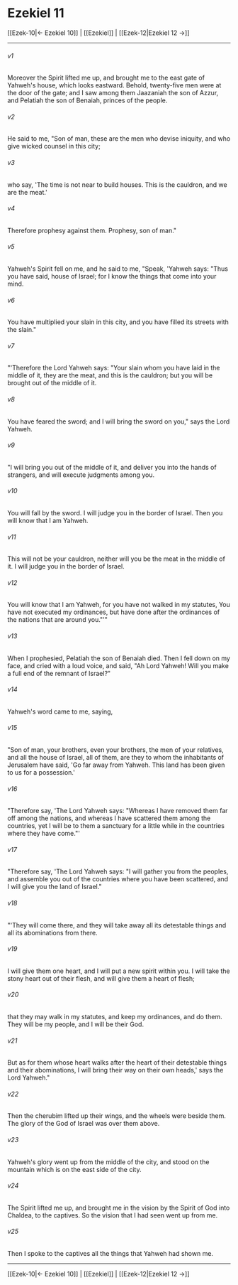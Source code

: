 # Ezekiel 11

[[Ezek-10|← Ezekiel 10]] | [[Ezekiel]] | [[Ezek-12|Ezekiel 12 →]]
***



###### v1 
Moreover the Spirit lifted me up, and brought me to the east gate of Yahweh's house, which looks eastward. Behold, twenty-five men were at the door of the gate; and I saw among them Jaazaniah the son of Azzur, and Pelatiah the son of Benaiah, princes of the people. 

###### v2 
He said to me, "Son of man, these are the men who devise iniquity, and who give wicked counsel in this city; 

###### v3 
who say, 'The time is not near to build houses. This is the cauldron, and we are the meat.' 

###### v4 
Therefore prophesy against them. Prophesy, son of man." 

###### v5 
Yahweh's Spirit fell on me, and he said to me, "Speak, 'Yahweh says: "Thus you have said, house of Israel; for I know the things that come into your mind. 

###### v6 
You have multiplied your slain in this city, and you have filled its streets with the slain." 

###### v7 
"'Therefore the Lord Yahweh says: "Your slain whom you have laid in the middle of it, they are the meat, and this is the cauldron; but you will be brought out of the middle of it. 

###### v8 
You have feared the sword; and I will bring the sword on you," says the Lord Yahweh. 

###### v9 
"I will bring you out of the middle of it, and deliver you into the hands of strangers, and will execute judgments among you. 

###### v10 
You will fall by the sword. I will judge you in the border of Israel. Then you will know that I am Yahweh. 

###### v11 
This will not be your cauldron, neither will you be the meat in the middle of it. I will judge you in the border of Israel. 

###### v12 
You will know that I am Yahweh, for you have not walked in my statutes, You have not executed my ordinances, but have done after the ordinances of the nations that are around you."'" 

###### v13 
When I prophesied, Pelatiah the son of Benaiah died. Then I fell down on my face, and cried with a loud voice, and said, "Ah Lord Yahweh! Will you make a full end of the remnant of Israel?" 

###### v14 
Yahweh's word came to me, saying, 

###### v15 
"Son of man, your brothers, even your brothers, the men of your relatives, and all the house of Israel, all of them, are they to whom the inhabitants of Jerusalem have said, 'Go far away from Yahweh. This land has been given to us for a possession.' 

###### v16 
"Therefore say, 'The Lord Yahweh says: "Whereas I have removed them far off among the nations, and whereas I have scattered them among the countries, yet I will be to them a sanctuary for a little while in the countries where they have come."' 

###### v17 
"Therefore say, 'The Lord Yahweh says: "I will gather you from the peoples, and assemble you out of the countries where you have been scattered, and I will give you the land of Israel." 

###### v18 
"'They will come there, and they will take away all its detestable things and all its abominations from there. 

###### v19 
I will give them one heart, and I will put a new spirit within you. I will take the stony heart out of their flesh, and will give them a heart of flesh; 

###### v20 
that they may walk in my statutes, and keep my ordinances, and do them. They will be my people, and I will be their God. 

###### v21 
But as for them whose heart walks after the heart of their detestable things and their abominations, I will bring their way on their own heads,' says the Lord Yahweh." 

###### v22 
Then the cherubim lifted up their wings, and the wheels were beside them. The glory of the God of Israel was over them above. 

###### v23 
Yahweh's glory went up from the middle of the city, and stood on the mountain which is on the east side of the city. 

###### v24 
The Spirit lifted me up, and brought me in the vision by the Spirit of God into Chaldea, to the captives. So the vision that I had seen went up from me. 

###### v25 
Then I spoke to the captives all the things that Yahweh had shown me.

***
[[Ezek-10|← Ezekiel 10]] | [[Ezekiel]] | [[Ezek-12|Ezekiel 12 →]]
